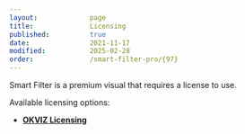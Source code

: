 ```yaml
---
layout:             page
title:              Licensing
published:          true
date:               2021-11-17
modified:           2025-02-28
order:              /smart-filter-pro/{97}
---
```

Smart Filter is a premium visual that requires a license to use. 

Available licensing options:

- [**OKVIZ Licensing**](../licensing/okviz/index.md)
